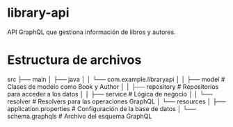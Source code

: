 # library-api

API GraphQL que gestiona información de libros y autores.

# Estructura de archivos

src
├── main
│ ├── java
│ │ └── com.example.libraryapi
│ │ ├── model # Clases de modelo como Book y Author
│ │ ├── repository # Repositorios para acceder a los datos
│ │ ├── service # Lógica de negocio
│ │ └── resolver # Resolvers para las operaciones GraphQL
│ └── resources
│ ├── application.properties # Configuración de la base de datos
│ └── schema.graphqls # Archivo del esquema GraphQL
